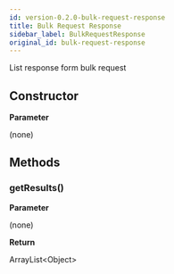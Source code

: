 ```yaml
---
id: version-0.2.0-bulk-request-response
title: Bulk Request Response
sidebar_label: BulkRequestResponse
original_id: bulk-request-response
---
```


List response form bulk request

## Constructor

**Parameter**

(none)

## Methods

### getResults()

**Parameter**

(none)

**Return**

ArrayList<Object\>